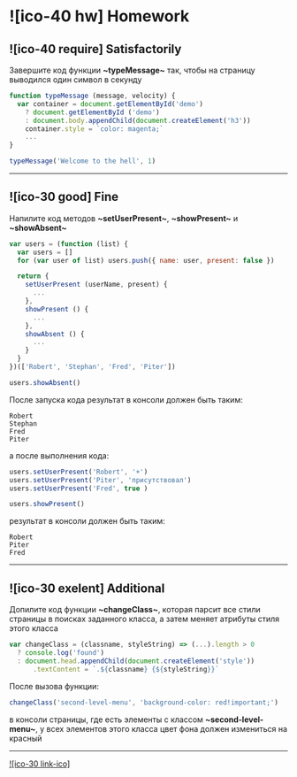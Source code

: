 # ![ico-40 hw] Homework

## ![ico-40 require] Satisfactorily

Завершите код функции **~typeMessage~** так, чтобы на страницу выводился один символ в секунду

~~~javascript
function typeMessage (message, velocity) {
  var container = document.getElementById('demo')
    ? document.getElementById ('demo')
    : document.body.appendChild(document.createElement('h3'))
    container.style = `color: magenta;`
    ...
}

typeMessage('Welcome to the hell', 1)
~~~

___________________

## ![ico-30 good] Fine

Напилите код методов **~setUserPresent~**, **~showPresent~** и **~showAbsent~**

~~~js
var users = (function (list) {
  var users = []
  for (var user of list) users.push({ name: user, present: false })

  return {
    setUserPresent (userName, present) {
      ...
    },
    showPresent () {
      ...
    },
    showAbsent () {
      ...
    }
  }
})(['Robert', 'Stephan', 'Fred', 'Piter'])

users.showAbsent()
~~~

После запуска кода результат в консоли должен быть таким:

~~~console
Robert
Stephan
Fred
Piter
~~~

а после выполнения кода:

~~~js
users.setUserPresent('Robert', '+')
users.setUserPresent('Piter', 'присутствовал')
users.setUserPresent('Fred', true )

users.showPresent()
~~~

результат в консоли должен быть таким:

~~~console
Robert
Piter
Fred
~~~
_________________________

## ![ico-30 exelent] Additional

Допилите код функции **~changeClass~**, которая парсит все стили страницы в поисках заданного класса, а затем меняет атрибуты стиля этого класса

~~~js
var changeClass = (classname, styleString) => (...).length > 0
  ? console.log('found')
  : document.head.appendChild(document.createElement('style'))
      .textContent = `.${classname} {${styleString}}`
~~~

После вызова функции:

~~~js
changeClass('second-level-menu', 'background-color: red!important;')
~~~

в консоли страницы, где есть элементы с классом **~second-level-menu~**, у всех элементов этого класса цвет фона должен измениться на красный

________________________________

[![ico-30 link-ico]](help/hw-09-answers)
